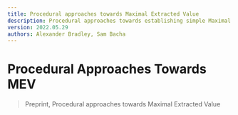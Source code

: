 ```yaml
---
title: Procedural approaches towards Maximal Extracted Value
description: Procedural approaches towards establishing simple Maximal Extracted Value for constant function market makers
version: 2022.05.29
authors: Alexander Bradley, Sam Bacha
---
```


# Procedural Approaches Towards MEV

> Preprint, Procedural approaches towards Maximal Extracted Value

